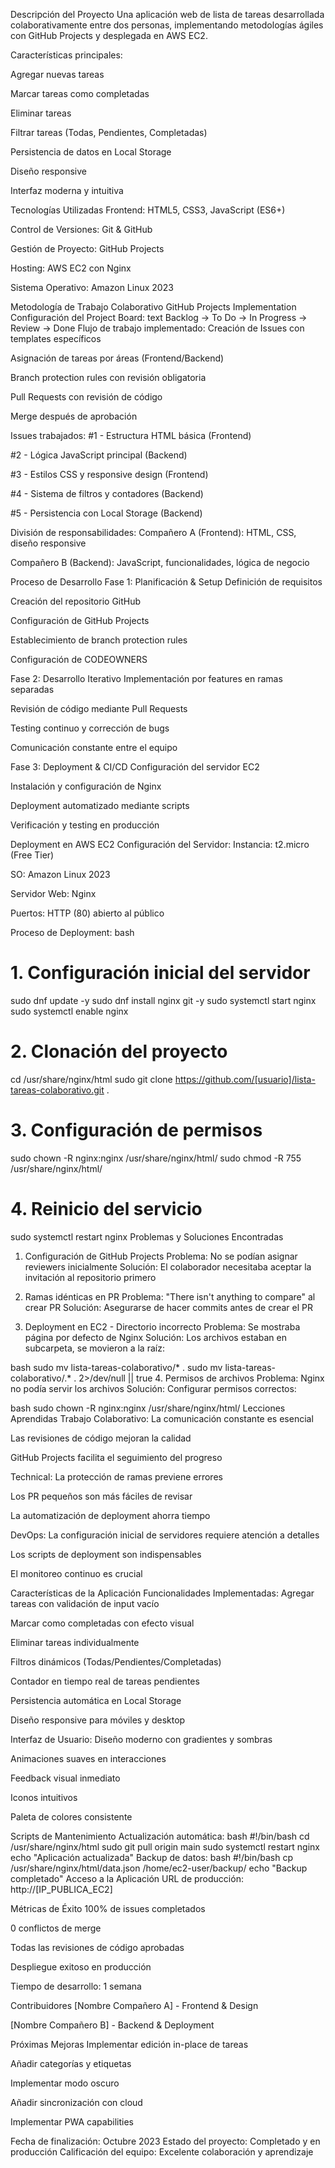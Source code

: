 Descripción del Proyecto
Una aplicación web de lista de tareas desarrollada colaborativamente entre dos personas, implementando metodologías ágiles con GitHub Projects y desplegada en AWS EC2.

Características principales:

Agregar nuevas tareas

Marcar tareas como completadas

Eliminar tareas

Filtrar tareas (Todas, Pendientes, Completadas)

Persistencia de datos en Local Storage

Diseño responsive

Interfaz moderna y intuitiva

Tecnologías Utilizadas
Frontend: HTML5, CSS3, JavaScript (ES6+)

Control de Versiones: Git & GitHub

Gestión de Proyecto: GitHub Projects

Hosting: AWS EC2 con Nginx

Sistema Operativo: Amazon Linux 2023

Metodología de Trabajo Colaborativo
GitHub Projects Implementation
Configuración del Project Board:
text
Backlog -> To Do -> In Progress -> Review -> Done
Flujo de trabajo implementado:
Creación de Issues con templates específicos

Asignación de tareas por áreas (Frontend/Backend)

Branch protection rules con revisión obligatoria

Pull Requests con revisión de código

Merge después de aprobación

Issues trabajados:
#1 - Estructura HTML básica (Frontend)

#2 - Lógica JavaScript principal (Backend)

#3 - Estilos CSS y responsive design (Frontend)

#4 - Sistema de filtros y contadores (Backend)

#5 - Persistencia con Local Storage (Backend)

División de responsabilidades:
Compañero A (Frontend): HTML, CSS, diseño responsive

Compañero B (Backend): JavaScript, funcionalidades, lógica de negocio

Proceso de Desarrollo
Fase 1: Planificación & Setup
Definición de requisitos

Creación del repositorio GitHub

Configuración de GitHub Projects

Establecimiento de branch protection rules

Configuración de CODEOWNERS

Fase 2: Desarrollo Iterativo
Implementación por features en ramas separadas

Revisión de código mediante Pull Requests

Testing continuo y corrección de bugs

Comunicación constante entre el equipo

Fase 3: Deployment & CI/CD
Configuración del servidor EC2

Instalación y configuración de Nginx

Deployment automatizado mediante scripts

Verificación y testing en producción

Deployment en AWS EC2
Configuración del Servidor:
Instancia: t2.micro (Free Tier)

SO: Amazon Linux 2023

Servidor Web: Nginx

Puertos: HTTP (80) abierto al público

Proceso de Deployment:
bash
# 1. Configuración inicial del servidor
sudo dnf update -y
sudo dnf install nginx git -y
sudo systemctl start nginx
sudo systemctl enable nginx

# 2. Clonación del proyecto
cd /usr/share/nginx/html
sudo git clone https://github.com/[usuario]/lista-tareas-colaborativo.git .

# 3. Configuración de permisos
sudo chown -R nginx:nginx /usr/share/nginx/html/
sudo chmod -R 755 /usr/share/nginx/html/

# 4. Reinicio del servicio
sudo systemctl restart nginx
Problemas y Soluciones Encontradas
1. Configuración de GitHub Projects
Problema: No se podían asignar reviewers inicialmente
Solución: El colaborador necesitaba aceptar la invitación al repositorio primero

2. Ramas idénticas en PR
Problema: "There isn't anything to compare" al crear PR
Solución: Asegurarse de hacer commits antes de crear el PR

3. Deployment en EC2 - Directorio incorrecto
Problema: Se mostraba página por defecto de Nginx
Solución: Los archivos estaban en subcarpeta, se movieron a la raíz:

bash
sudo mv lista-tareas-colaborativo/* .
sudo mv lista-tareas-colaborativo/.* . 2>/dev/null || true
4. Permisos de archivos
Problema: Nginx no podía servir los archivos
Solución: Configurar permisos correctos:

bash
sudo chown -R nginx:nginx /usr/share/nginx/html/
Lecciones Aprendidas
Trabajo Colaborativo:
La comunicación constante es esencial

Las revisiones de código mejoran la calidad

GitHub Projects facilita el seguimiento del progreso

Technical:
La protección de ramas previene errores

Los PR pequeños son más fáciles de revisar

La automatización de deployment ahorra tiempo

DevOps:
La configuración inicial de servidores requiere atención a detalles

Los scripts de deployment son indispensables

El monitoreo continuo es crucial

Características de la Aplicación
Funcionalidades Implementadas:
Agregar tareas con validación de input vacío

Marcar como completadas con efecto visual

Eliminar tareas individualmente

Filtros dinámicos (Todas/Pendientes/Completadas)

Contador en tiempo real de tareas pendientes

Persistencia automática en Local Storage

Diseño responsive para móviles y desktop

Interfaz de Usuario:
Diseño moderno con gradientes y sombras

Animaciones suaves en interacciones

Feedback visual inmediato

Iconos intuitivos

Paleta de colores consistente

Scripts de Mantenimiento
Actualización automática:
bash
#!/bin/bash
cd /usr/share/nginx/html
sudo git pull origin main
sudo systemctl restart nginx
echo "Aplicación actualizada"
Backup de datos:
bash
#!/bin/bash
cp /usr/share/nginx/html/data.json /home/ec2-user/backup/
echo "Backup completado"
Acceso a la Aplicación
URL de producción: http://[IP_PUBLICA_EC2]

Métricas de Éxito
100% de issues completados

0 conflictos de merge

Todas las revisiones de código aprobadas

Despliegue exitoso en producción

Tiempo de desarrollo: 1 semana

Contribuidores
[Nombre Compañero A] - Frontend & Design

[Nombre Compañero B] - Backend & Deployment

Próximas Mejoras
Implementar edición in-place de tareas

Añadir categorías y etiquetas

Implementar modo oscuro

Añadir sincronización con cloud

Implementar PWA capabilities

Fecha de finalización: Octubre 2023
Estado del proyecto: Completado y en producción
Calificación del equipo: Excelente colaboración y aprendizaje
